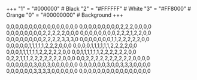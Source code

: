 +++
"1" = "#000000"  # Black
"2" = "#FFFFFF"  # White
"3" = "#FF8000"  # Orange
"0" = "#00000000"  # Background
+++

0,0,0,0,0,0,0,0,0,0,0,0,0,0,0,0
0,0,0,0,0,0,0,0,0,2,2,2,0,0,0,0
0,0,0,0,0,0,0,0,2,2,2,2,2,0,0,0
0,0,0,0,0,0,0,0,2,2,2,1,2,2,0,0
0,0,0,0,0,0,0,0,2,2,2,2,3,3,3,0
0,0,0,0,0,0,0,1,1,2,2,2,2,2,0,0
0,0,0,0,0,1,1,1,1,1,2,2,2,0,0,0
0,0,0,0,1,1,1,1,1,1,2,2,2,2,0,0
0,0,0,1,1,1,1,1,1,2,2,2,2,2,0,0
0,0,1,1,1,1,1,1,2,2,2,2,2,2,0,0
0,2,2,1,1,1,2,2,2,2,2,2,2,0,0,0
0,0,2,2,2,2,2,2,2,2,2,2,0,0,0,0
0,0,0,0,0,0,3,0,0,3,0,0,0,0,0,0
0,0,0,0,0,0,3,0,0,3,3,3,0,0,0,0
0,0,0,0,0,0,3,3,3,3,0,0,0,0,0,0
0,0,0,0,0,0,0,0,0,0,0,0,0,0,0,0
